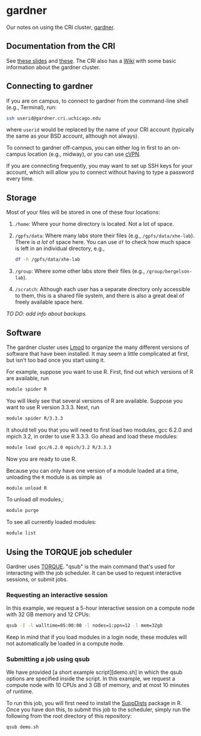 # gardner

Our notes on using the CRI cluster, [gardner][gardner].

## Documentation from the CRI

See [these slides](gardner-1.pdf) and [these](gardner-2.pdf). The CRI
also has a [Wiki][cri-wiki] with some basic information about the
gardner cluster.

## Connecting to gardner

If you are on campus, to connect to gardner from the command-line
shell (e.g., Terminal), run:

```bash
ssh userid@gardner.cri.uchicago.edu
```

where `userid` would be replaced by the name of your CRI account
(typically the same as your BSD account, although not always).

To connect to gardner off-campus, you can either log in first to an
on-campus location (e.g., midway), or you can use [cVPN][cvpn].

If you are connecting frequently, you may want to set up SSH keys for
your account, which will allow you to connect without having to type a
password every time.

## Storage

Most of your files will be stored in one of these four locations:

1. `/home`: Where your home directory is located. Not a lot of space.

2. `/gpfs/data`: Where many labs store their files (e.g.,
   `/gpfs/data/xhe-lab`). There is *a lot* of space here. You can use
   `df` to check how much space is left in an individual directory, e.g.,

    ```bash
    df -h /gpfs/data/xhe-lab
    ```

3. `/group`: Where some other labs store their files (e.g.,
   `/group/bergelson-lab`).

4. `/scratch`: Although each user has a separate directory only
   accessible to them, this is a shared file system, and there is also
   a great deal of freely available space here.

*TO DO: add info about backups.*

## Software

The gardner cluster uses [Lmod][lmod] to organize the many different
versions of software that have been installed. It may seem a little
complicated at first, but isn't too bad once you start using it.

For example, suppose you want to use R. First, find out which versions
of R are available, run

```bash
module spider R
```

You will likely see that several versions of R are available. Suppose
you want to use R version 3.3.3. Next, run

```bash
module spider R/3.3.3
```

It should tell you that you will need to first load two modules,
gcc 6.2.0 and mpich 3.2, in order to use R 3.3.3. Go ahead and load
these modules:

```bash
module load gcc/6.2.0 mpich/3.2 R/3.3.3
```

Now you are ready to use R.

Because you can only have one version of a module loaded at a time, unloading the `R` module is as simple as 

```bash
module unload R
```

To unload _all_ modules,:

```bash
module purge
```

To see all currently loaded modules:

```bash
module list
```

## Using the TORQUE job scheduler

Gardner uses [TORQUE][torque]. "qsub" is the main command that's used
for interacting with the job scheduler. It can be used to request
interactive sessions, or submit jobs.

### Requesting an interactive session

In this example, we request a 5-hour interactive session on a compute
node with 32 GB memory and 12 CPUs:

```bash
qsub -I -l walltime=05:00:00 -l nodes=1:ppn=12 -l mem=32gb
```

Keep in mind that if you load modules in a login node, these modules
will not automatically be loaded in a compute node.

### Submitting a job using qsub

We have provided [a short example script][demo.sh] in which the qsub
options are specified inside the script. In this example, we request a
compute node with 10 CPUs and 3 GB of memory, and at most 10 minutes
of runtime.

To run this job, you will first need to install the
[SuppDists][suppdists] package in R. Once you have don this, to submit
this job to the scheduler, simply run the following from the root
directory of this repository:

```R
qsub demo.sh
```

[gardner]: http://cri.uchicago.edu/hpc
[cri-wiki]: https://wiki.uchicago.edu/display/public/CRI/Home
[torque]: https://en.wikipedia.org/wiki/TORQUE
[cvpn]: https://uchicago.service-now.com/it?id=kb_article&kb=kb00015292
[lmod]: http://lmod.readthedocs.org
[suppdists]: https://cran.r-project.org/package=SuppDists
